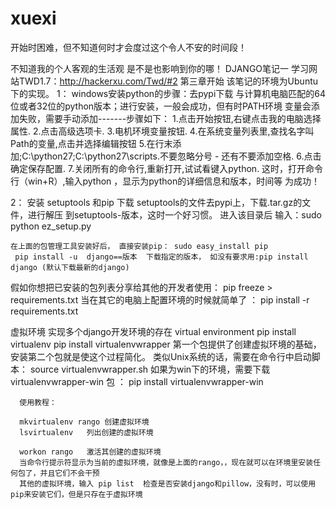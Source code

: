 # xuexi
开始时困难，但不知道何时才会度过这个令人不安的时间段！

不知道我的个人客观的生活观 是不是也影响到你的哪！
DJANGO笔记一  学习网站TWD1.7：http://hackerxu.com/Twd/#2  第三章开始
该笔记的环境为Ubuntu下的实现。
1： windows安装python的步骤：去pypi下载 与计算机电脑匹配的64位或者32位的python版本；进行安装，一般会成功，但有时PATH环境
变量会添加失败，需要手动添加-------步骤如下：
          1.点击开始按钮,右键点击我的电脑选择属性.
          2.点击高级选项卡.
          3.电机环境变量按钮.
          4.在系统变量列表里,查找名字叫Path的变量,点击并选择编辑按钮
          5.在行末添加;C:\python27;C:\python27\scripts.不要忽略分号 - 还有不要添加空格.
          6.点击确定保存配置.
          7.关闭所有的命令行,重新打开,试试看键入python.
这时，打开命令行（win+R）,输入python ，显示为python的详细信息和版本，时间等  为成功！

2： 安装 setuptools 和pip
      下载 setuptools的文件去pypi上，下载.tar.gz的文件，进行解压 到setuptools-版本，这时一个好习惯。
      进入该目录后 输入：sudo python ez_setup.py
      
    在上面的包管理工具安装好后， 直接安装pip： sudo easy_install pip
     pip install -u  django==版本  下载指定的版本， 如没有要求用:pip install django (默认下载最新的django)
假如你想把已安装的包列表分享给其他的开发者使用：  pip freeze  > requirements.txt
      当在其它的电脑上配置环境的时候就简单了  ：    pip install -r requirements.txt
      
虚拟环境    实现多个django开发环境的存在  virtual environment
      pip install virtualenv
      pip install virtualenvwrapper
      第一个包提供了创建虚拟环境的基础，安装第二个包就是使这个过程简化。
      类似Unix系统的话，需要在命令行中启动脚本： source virtualenvwrapper.sh
      如果为win下的环境，需要下载 virtualenvwrapper-win 包 ： pip install virtualenvwrapper-win
       
      使用教程：
      
      mkvirtualenv rango 创建虚拟环境
      lsvirtualenv   列出创建的虚拟环境
      
      workon rango   激活其创建的虚拟环境
      当命令行提示符显示为当前的虚拟环境，就像是上面的rango，，现在就可以在环境里安装任何包了，并且它们不会干预
      其他的虚拟环境，输入 pip list  检查是否安装django和pillow，没有时，可以使用pip来安装它们，但是只存在于虚拟环境
      
      
      
